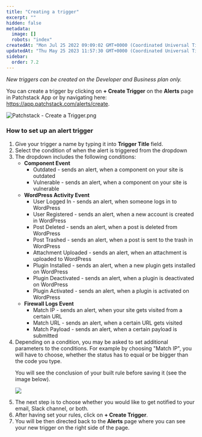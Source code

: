 ```yaml
---
title: "Creating a trigger"
excerpt: ""
hidden: false
metadata: 
  image: []
  robots: "index"
createdAt: "Mon Jul 25 2022 09:09:02 GMT+0000 (Coordinated Universal Time)"
updatedAt: "Thu May 25 2023 11:57:30 GMT+0000 (Coordinated Universal Time)"
sidebar:
  order: 7.2
---
```



_New triggers can be created on the Developer and Business plan only._

You can create a trigger by clicking on **+ Create Trigger** on the **Alerts** page in Patchstack App or by navigating here: <a href="https://app.patchstack.com/alerts/create" target="_blank">https://app.patchstack.com/alerts/create</a>.

![](@images/4158fc2-Patchstack_-_Create_a_Trigger.png "Patchstack - Create a Trigger.png")


### How to set up an alert trigger

<ol>
  <li>
    Give your trigger a name by typing it into <b>Trigger Title</b> field.  
  </li>
  <li>
    Select the condition of when the alert is triggered from the dropdown
  </li>
  <li>
The dropdown includes the following conditions:

<ul>
<li><strong>Component Event</strong>
<ul>
<li><span class="color1">Outdated</span> - sends an alert, when a component on your site is outdated</li>
<li><span class="color1">Vulnerable</span> - sends an alert, when a component on your site is vulnerable</li>
</ul>
</li>

<li><strong>WordPress Activity Event</strong>
<ul>
<li><span class="color1">User Logged In</span> - sends an alert, when someone logs in to WordPress</li>
<li><span class="color1">User Registered</span> - sends an alert, when a new account is created in WordPress</li>
<li><span class="color1">Post Deleted</span> - sends an alert, when a post is deleted from WordPress</li>
<li><span class="color1">Post Trashed</span> - sends an alert, when a post is sent to the trash in WordPress</li>
<li><span class="color1">Attachment Uploaded</span> - sends an alert, when an attachment is uploaded to WordPress</li>
<li><span class="color1">Plugin Installed</span> - sends an alert, when a new plugin gets installed on WordPress</li>
<li><span class="color1">Plugin Deactivated</span> - sends an alert, when a plugin is deactivated on WordPress</li>
<li><span class="color1">Plugin Activated</span> - sends an alert, when a plugin is activated on WordPress</li>
</ul>
</li>

<li><strong>Firewall Logs Event</strong>
<ul>
<li><span class="color1">Match IP</span> - sends an alert, when your site gets visited from a certain URL</li>
<li><span class="color1">Match URL</span> - sends an alert, when a certain URL gets visited</li>
<li><span class="color1">Match Payload</span> - sends an alert, when a certain payload is submitted</li>
</ul>
</li>


</ul>
</li>


<li>Depending on a condition, you may be asked to set additional parameters to the conditions.  
For example by choosing "Match IP", you will have to choose, whether the status has to equal or be bigger than the code you type.

You will see the conclusion of your built rule before saving it (see the image below).

![](@images/0b4f492-small-Patchstack_create_trigger.png)
</li>

<li>
The next step is to choose whether you would like to get notified to your email, Slack channel, or both.
</li>
<li>
After having set your rules, click on <strong>+ Create Trigger</strong>.  
</li>
<li>
You will be then directed back to the <strong>Alerts</strong> page where you can see your new trigger on the right side of the page.
</li>
</ol>
